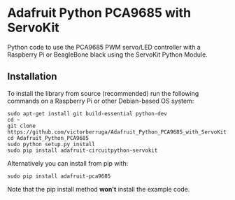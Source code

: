 # Adafruit Python PCA9685 with ServoKit
Python code to use the PCA9685 PWM servo/LED controller with a Raspberry Pi or BeagleBone black using the ServoKit Python Module.

## Installation

To install the library from source (recommended) run the following commands on a Raspberry Pi or other Debian-based OS system:

    sudo apt-get install git build-essential python-dev
    cd ~
    git clone https://github.com/victorberruga/Adafruit_Python_PCA9685_with_ServoKit.git
    cd Adafruit_Python_PCA9685
    sudo python setup.py install
    sudo pip install adafruit-circuitpython-servokit

Alternatively you can install from pip with:

    sudo pip install adafruit-pca9685

Note that the pip install method **won't** install the example code.
